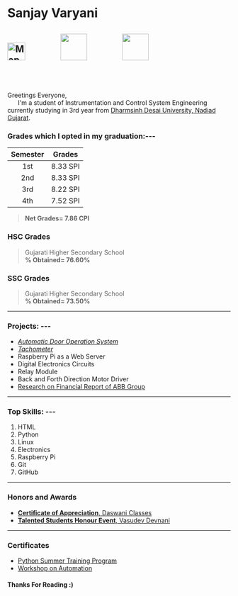 # Sanjay Varyani
<a href="https://www.google.com/maps/place/Jayratna+Building,+RV+Desai+Rd,+Navapura,+Vadodara,+Gujarat+390001/@22.2923239,73.2011282,17z/data=!3m1!4b1!4m5!3m4!1s0x395fc5f2fd504ecb:0x5fef96a14c37867e!8m2!3d22.292319!4d73.2033169" title="Redirects to location" target="_blank"><img src= "https://pbs.twimg.com/media/EQF9vIjW4AAKXFc.jpg:large" alt="Map" length=40 width=40></a> &nbsp; &nbsp;&nbsp;&nbsp;&nbsp;&nbsp;&nbsp;&nbsp;&nbsp;&nbsp;&nbsp;&nbsp;&nbsp; <a href="https://www.linkedin.com/in/sanjay-varyani-b37367188" target="_blank" title="Redirects to linkedin"> <img src=https://cdn-icons-png.flaticon.com/512/145/145807.png length=60 width=60></a>  &nbsp; &nbsp;&nbsp;&nbsp;&nbsp;&nbsp;&nbsp;&nbsp;&nbsp;&nbsp;&nbsp;&nbsp;&nbsp;  <a href="https://www.instagram.com/sanjaykv.2/" title="Redirects to instagram"><img src=https://upload.wikimedia.org/wikipedia/commons/thumb/a/a5/Instagram_icon.png/2048px-Instagram_icon.png length=60 width=60></a>
---
<br> <br>

Greetings Everyone, <br>
&nbsp; &nbsp; &nbsp;
I'm a student of Instrumentation and Control System Engineering currently studying in 3rd year from [Dharmsinh Desai University, Nadiad Gujarat](https://www.google.com/maps/place/DHARMSINH+DESAI+UNIVERSITY/@22.6802377,72.87801,17z/data=!3m1!4b1!4m5!3m4!1s0x395e5adf2c171355:0xe1e974ce083657fb!8m2!3d22.6802377!4d72.8801987). 

### Grades which I opted in my graduation:---

|              Semester        |          Grades             |
|:----------------------------:|:---------------------------:|
|               1st            |         8.33 SPI            |
|               2nd            |         8.33 SPI            |
|               3rd            |         8.22 SPI            |
|               4th            |         7.52 SPI            |

><strong>Net Grades= 7.86 CPI</strong>

### HSC Grades
>Gujarati Higher Secondary School  <br>
><strong>% Obtained= 76.60%</strong>

### SSC Grades
>Gujarati Higher Secondary School  <br>
><strong>% Obtained= 73.50%</strong>
---

### Projects: ---

* [_Automatic Door Operation System_](https://docs.google.com/presentation/d/1hKNzboDuB98LEphX4fu8A3Y1wvOOJxK8/edit?usp=sharing&ouid=107735486144818598695&rtpof=true&sd=true)
*  [_Tachometer_](https://www.linkedin.com/posts/sanjay-varyani-b37367188_speedometer-servo-raspberrypi-activity-6879979189441757184-iONQ?utm_source=linkedin_share&utm_medium=member_desktop_web)
* Raspberry Pi as a Web Server
* Digital Electronics Circuits
* Relay Module
* Back and Forth Direction Motor Driver
* [Research on Financial Report of ABB Group](https://docs.google.com/presentation/d/1MymWBW51xfO8ovy6RiZbXa8XlH197upp/edit?usp=sharing&ouid=107735486144818598695&rtpof=true&sd=true) 

---

### Top Skills: ---

1.  HTML  
2.  Python  
3.  Linux  
4.  Electronics  
5.  Raspberry Pi
6.  Git
7.  GitHub
---

### Honors and Awards

* [**Certificate of Appreciation**, Daswani Classes](https://drive.google.com/file/d/1hCW_GqwA9Ic-xf3W4eSKUGUbsfasaukT/view?usp=sharing)
* [**Talented Students Honour Event**, Vasudev Devnani](https://drive.google.com/file/d/1fowi_e_MZAu_Az5cXTz-N2wNeMZbdEhF/view?usp=sharing)

----

### Certificates

* [Python Summer Training Program](https://drive.google.com/file/d/1vKqkBTVJqES4W2Zc5b-l-vClrSVFbtEv/view)
* [Workshop on Automation](https://drive.google.com/file/d/14Y1BNJK1zatVV1xVzOzBr1XiQuHPtqYD/view)


#### Thanks For Reading :)
